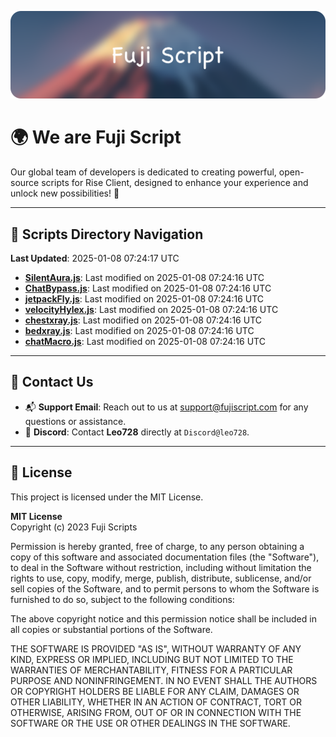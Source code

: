 ![Banner](.github/b.webp)

# 🌍 **We are Fuji Script**

Our global team of developers is dedicated to creating powerful, open-source scripts for Rise Client, designed to enhance your experience and unlock new possibilities! 🌟

---
<!-- SCRIPTS_NAVIGATION_START -->
## 📂 **Scripts Directory Navigation**

**Last Updated**: 2025-01-08 07:24:17 UTC

- **[SilentAura.js](scripts/SilentAura.js)**: Last modified on 2025-01-08 07:24:16 UTC
- **[ChatBypass.js](scripts/ChatBypass.js)**: Last modified on 2025-01-08 07:24:16 UTC
- **[jetpackFly.js](scripts/jetpackFly.js)**: Last modified on 2025-01-08 07:24:16 UTC
- **[velocityHylex.js](scripts/velocityHylex.js)**: Last modified on 2025-01-08 07:24:16 UTC
- **[chestxray.js](scripts/chestxray.js)**: Last modified on 2025-01-08 07:24:16 UTC
- **[bedxray.js](scripts/bedxray.js)**: Last modified on 2025-01-08 07:24:16 UTC
- **[chatMacro.js](scripts/chatMacro.js)**: Last modified on 2025-01-08 07:24:16 UTC

<!-- SCRIPTS_NAVIGATION_END -->

---

## 💬 **Contact Us**  
- 📬 **Support Email**: Reach out to us at [support@fujiscript.com](mailto:support@fujiscript.com) for any questions or assistance.  
- 💬 **Discord**: Contact **Leo728** directly at `Discord@leo728`.

---

## 📜 **License**

This project is licensed under the MIT License.  

**MIT License**  
Copyright (c) 2023 Fuji Scripts  

Permission is hereby granted, free of charge, to any person obtaining a copy of this software and associated documentation files (the "Software"), to deal in the Software without restriction, including without limitation the rights to use, copy, modify, merge, publish, distribute, sublicense, and/or sell copies of the Software, and to permit persons to whom the Software is furnished to do so, subject to the following conditions:  

The above copyright notice and this permission notice shall be included in all copies or substantial portions of the Software.  

THE SOFTWARE IS PROVIDED "AS IS", WITHOUT WARRANTY OF ANY KIND, EXPRESS OR IMPLIED, INCLUDING BUT NOT LIMITED TO THE WARRANTIES OF MERCHANTABILITY, FITNESS FOR A PARTICULAR PURPOSE AND NONINFRINGEMENT. IN NO EVENT SHALL THE AUTHORS OR COPYRIGHT HOLDERS BE LIABLE FOR ANY CLAIM, DAMAGES OR OTHER LIABILITY, WHETHER IN AN ACTION OF CONTRACT, TORT OR OTHERWISE, ARISING FROM, OUT OF OR IN CONNECTION WITH THE SOFTWARE OR THE USE OR OTHER DEALINGS IN THE SOFTWARE.  
